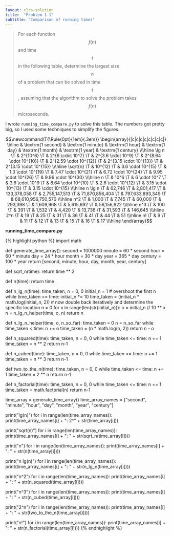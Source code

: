 ```yaml
---
layout: clrs-solution
title:  "Problem 1-1"
subtitle: "Comparison of running times"
---
```

>For each function $$f(n)$$ and time $$t$$ in the following table, determine the largest size $$n$$ of a problem that can be solved in time $$t$$, assuming that the algorithm to solve the problem takes $$f(n)$$ microseconds.

I wrote `running_time_compare.py` to solve this table. The numbers got pretty big, so I used some techniques to simplify the figures. 

$$\newcommand\T{\Rule{0pt}{1em}{.3em}}
\begin{array}{|c|c|c|c|c|c|c|c|}
\hline & \textrm{1 second} & \textrm{1 minute} & \textrm{1 hour} & \textrm{1 day} & \textrm{1 month} & \textrm{1 year} & \textrm{1 century} \\\hline
  \lg n \T & 2^{10^6} \T & 2^{6 \cdot 10^7} \T & 2^{3.6 \cdot 10^9} \T & 2^{8.64 \cdot 10^{10}} \T & 2^{2.59 \cdot 10^{12}} \T & 2^{3.15 \cdot 10^{13}} \T & 2^{3.15 \cdot 10^{15}} \\\hline
  \sqrt{n} \T & 10^{12} \T & 3.6 \cdot 10^{15} \T & 1.3 \cdot 10^{19} \T & 7.47 \cdot 10^{21} \T & 6.72 \cdot 10^{24} \T & 9.95 \cdot 10^{26} \T & 9.96 \cdot 10^{30} \\\hline
  n \T & 10^6 \T & 6 \cdot 10^7 \T & 3.6 \cdot 10^9 \T & 8.64 \cdot 10^{10} \T & 2.6 \cdot 10^{12} \T & 3.15 \cdot 10^{13} \T & 3.15 \cdot 10^{15} \\\hline
  n \lg n \T & 62,746 \T & 2,801,417 \T & 133,378,058 \T & 2,755,147,513 \T & 71,870,856,404 \T & 797,633,893,349 \T & 68,610,956,750,570 \\\hline
  n^2 \T & 1,000 \T & 7,745 \T & 60,000 \T & 293,398 \T & 1,609,968 \T & 5,615,692 \T & 56,156,922 \\\hline
  n^3 \T & 100 \T & 391 \T & 1,532 \T & 4,420 \T & 13,736 \T & 31,593 \T & 146,645 \\\hline
  2^n \T & 19 \T & 25 \T & 31 \T & 36 \T & 41 \T & 44 \T & 51 \\\hline
  n! \T & 9 \T & 11 \T & 12 \T & 13 \T & 15 \T & 16 \T & 17 \\\hline
\end{array}$$

**running_time_compare.py**

{% highlight python %}
import math


def generate_time_array():
    second = 1000000
    minute = 60 * second
    hour = 60 * minute
    day = 24 * hour
    month = 30 * day
    year = 365 * day
    century = 100 * year
    return [second, minute, hour, day, month, year, century]


def sqrt_n(time):
    return time ** 2


def n(time):
    return time


def n_lg_n(time):
    time_taken, n = 0, 0
    initial_n = 1
    # overshoot the first n
    while time_taken <= time:
        initial_n *= 10
        time_taken = (initial_n * math.log(initial_n, 2))
    # now double back iteratively and determine the specific location
    n = 0
    for x in range(len(str(initial_n))):
        o = initial_n // 10 ** x
        n = n_lg_n_helper(time, o, n)
    return n


def n_lg_n_helper(time, o, n_so_far):
    time_taken = 0
    n = n_so_far
    while time_taken < time:
        n += o
        time_taken = (n * math.log(n, 2))
    return n - o


def n_squared(time):
    time_taken, n = 0, 0
    while time_taken <= time:
        n += 1
        time_taken = n ** 2
    return n-1


def n_cubed(time):
    time_taken, n = 0, 0
    while time_taken <= time:
        n += 1
        time_taken = n ** 3
    return n-1


def two_to_the_n(time):
    time_taken, n = 0, 0
    while time_taken <= time:
        n += 1
        time_taken = 2 ** n
    return n-1


def n_factorial(time):
    time_taken, n = 0, 0
    while time_taken <= time:
        n += 1
        time_taken = math.factorial(n)
    return n-1


time_array = generate_time_array()
time_array_names = ["second", "minute", "hour", "day", "month", "year", "century"]

print("lg(n)")
for i in range(len(time_array_names)):
    print(time_array_names[i] + ": 2^" + str(time_array[i]))

print("sqrt(n)")
for i in range(len(time_array_names)):
    print(time_array_names[i] + ": " + str(sqrt_n(time_array[i])))

print("n")
for i in range(len(time_array_names)):
    print(time_array_names[i] + ": " + str(n(time_array[i])))

print("n lg(n)")
for i in range(len(time_array_names)):
    print(time_array_names[i] + ": " + str(n_lg_n(time_array[i])))

print("n^2")
for i in range(len(time_array_names)):
    print(time_array_names[i] + ": " + str(n_squared(time_array[i])))

print("n^3")
for i in range(len(time_array_names)):
    print(time_array_names[i] + ": " + str(n_cubed(time_array[i])))

print("2^n")
for i in range(len(time_array_names)):
    print(time_array_names[i] + ": " + str(two_to_the_n(time_array[i])))

print("n!")
for i in range(len(time_array_names)):
    print(time_array_names[i] + ": " + str(n_factorial(time_array[i])))
{% endhighlight %}
